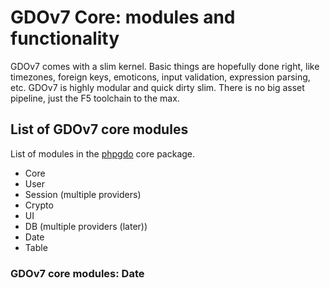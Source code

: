 # GDOv7 Core: modules and functionality

GDOv7 comes with a slim kernel. Basic things are hopefully done right, like timezones, foreign keys, emoticons, input validation, expression parsing, etc.
GDOv7 is highly modular and quick dirty slim. There is no big asset pipeline, just the F5 toolchain to the max.


## List of GDOv7 core modules

List of modules in the [phpgdo](https://github.com/gizmore/phpgdo) core package.

 - Core
 - User
 - Session (multiple providers)
 - Crypto
 - UI
 - DB (multiple providers (later))
 - Date
 - Table

### GDOv7 core modules: Date

